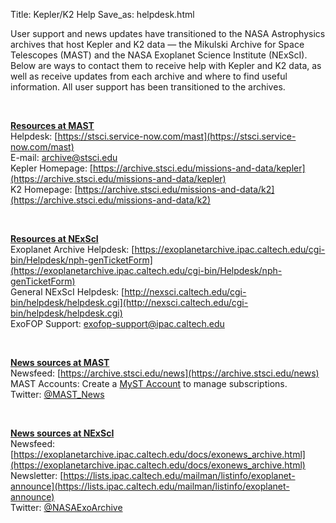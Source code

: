 Title: Kepler/K2 Help
Save_as: helpdesk.html

User support and news updates have transitioned to the NASA Astrophysics archives that host Kepler and K2 data &mdash; the Mikulski Archive for Space Telescopes (MAST) and the NASA Exoplanet Science Institute (NExScI).  Below are ways to contact them to receive help with Kepler and K2 data, as well as receive updates from each archive and where to find useful information.  All user support has been transitioned to the archives.

<br>

<u><b>Resources at MAST</b></u>  
Helpdesk: [https://stsci.service-now.com/mast](https://stsci.service-now.com/mast)  
E-mail: [archive@stsci.edu](mailto:archive@stsci.edu)  
Kepler Homepage:  [https://archive.stsci.edu/missions-and-data/kepler](https://archive.stsci.edu/missions-and-data/kepler)  
K2 Homepage: [https://archive.stsci.edu/missions-and-data/k2](https://archive.stsci.edu/missions-and-data/k2)  

<br>

<u><b>Resources at NExScI</b></u>  
Exoplanet Archive Helpdesk: [https://exoplanetarchive.ipac.caltech.edu/cgi-bin/Helpdesk/nph-genTicketForm](https://exoplanetarchive.ipac.caltech.edu/cgi-bin/Helpdesk/nph-genTicketForm)  
General NExScI Helpdesk: [http://nexsci.caltech.edu/cgi-bin/helpdesk/helpdesk.cgi](http://nexsci.caltech.edu/cgi-bin/helpdesk/helpdesk.cgi)  
ExoFOP Support: [exofop-support@ipac.caltech.edu](mailto:exofop-support@ipac.caltech.edu)  

<br>

<u><b>News sources at MAST</b></u>  
Newsfeed: [https://archive.stsci.edu/news](https://archive.stsci.edu/news)  
MAST Accounts: Create a [MyST Account](https://proper.stsci.edu/proper/authentication/auth) to manage subscriptions.  
Twitter: [@MAST_News](https://twitter.com/MAST_News)

<br>

<u><b>News sources at NExScI</b></u>  
Newsfeed: [https://exoplanetarchive.ipac.caltech.edu/docs/exonews_archive.html](https://exoplanetarchive.ipac.caltech.edu/docs/exonews_archive.html)  
Newsletter: [https://lists.ipac.caltech.edu/mailman/listinfo/exoplanet-announce](https://lists.ipac.caltech.edu/mailman/listinfo/exoplanet-announce)  
Twitter: [@NASAExoArchive](https://twitter.com/NASAExoArchive)


<!-- Avoid showing names or faces to avoid making anyone feel unappreciated.
<div class="row">
    <div class="col-sm-4 text-center">
        <img src="images/faces/geert.jpg" class="img-circle" style="padding-top:0.5em;"><br>
        <b>Dr Geert Barentsen</b><br>
        <b>geert.barentsen@nasa.gov</b><br>
        Guest Observer Office Director
    </div>
    <div class="col-sm-4 text-center">
        <img src="images/faces/annmarie.jpg" class="img-circle" style="padding-top:0.5em;"><br>
        <b>Dr Ann Marie Cody</b><br>
        <b>annmarie.cody@nasa.gov</b><br>
        High Level Science Product Manager<br>
        Lead Cluster Science Support
    </div>
    <div class="col-sm-4 text-center">
        <img src="images/faces/knicole.jpg" class="img-circle" style="padding-top:0.5em;"><br>
        <b>Dr Knicole Colón</b><br>
        <b>knicole.colon@nasa.gov</b><br>
        DDT Program Manager<br/>
        Users' Panel Manager
    </div>
    <div class="col-sm-4 text-center">
        <img src="images/faces/jeff.jpg" class="img-circle" style="padding-top:0.5em;"><br>
        <b>Dr Jeff Coughlin</b><br>
        <b>jeffrey.l.coughlin@nasa.gov</b><br>
        Science Office Director<br/>
        Lead K2 Pipeline Processing
    </div>
    <div class="col-sm-4 text-center">
        <img src="images/faces/jessie.jpg" class="img-circle" style="padding-top:0.5em;"><br>
        <b>Dr Jessie Dotson</b><br>
        <b>jessie.dotson@nasa.gov</b><br>
        Kepler/K2 Project Scientist
    </div>
    <div class="col-sm-4 text-center">
        <img src="images/faces/gully.jpg" class="img-circle" style="padding-top:0.5em;"><br>
        <b>Dr Michael Gully-Santiago</b><br>
        <b>michael.a.gully-santiago@nasa.gov</b><br>
        Lead Data Science Support<br>
        Lead Supernova Experiment Support
    </div>
    <div class="col-sm-4 text-center">
        <img src="images/faces/christina.jpg" class="img-circle" style="padding-top:0.5em;"><br>
        <b>Dr Christina Hedges</b><br>
        <b>christina.l.hedges@nasa.gov</b><br>
        Lead Exoplanet Support<br>
        Lead Asteroseismology Support
    </div>
    <div class="col-sm-4 text-center">
        <img src="images/faces/ken.jpg" class="img-circle" style="padding-top:0.5em;"><br>
        <b>Dr Ken Mighell</b><br>
        <b>kenneth.j.mighell@nasa.gov</b><br>
        K2 Pipeline Processing<br>
        K2 Quality Control expert
    </div>
    <div class="col-sm-4 text-center">
        <img src="images/faces/nick.jpg" class="img-circle" style="padding-top:0.5em;"><br>
        <b>Mr Nick Saunders</b><br>
        <b>nicholas.k.saunders@nasa.gov</b><br>
        Lead Systematics Removal Expert<br>
        Deputy Lead Exoplanet Support
    </div>
</div>
-->

<!-- Save old info

### E-mail

You can contact the Guest Observer Office at [keplergo@mail.arc.nasa.gov](mailto:keplergo@mail.arc.nasa.gov) for advice and information on:

* the Kepler or K2 missions;
* instrument characteristics;
* data and calibration issues;
* data analysis software.

Your contact information will be used to answer your query and will not be used for commercial purposes or given away except as required by law. For more information, consult the [NASA Privacy Policy](http://www.nasa.gov/about/highlights/HP_Privacy.html).

### Twitter

You can also tweet your questions to <a href="https://twitter.com/KeplerGO">@KeplerGO</a>,
or search for hashtag <a href="https://twitter.com/search?q=k2mission">#K2Mission</a>
on Twitter.

### FAQ

The FAQ archives at MAST for
[Kepler](http://archive.stsci.edu/mast_faq.php?mission=KEPLER) and
[K2](http://archive.stsci.edu/mast_faq.php?mission=K2) answer many
questions about the missions as well as how to retrieve and analyze
the data.  The FAQ archives on the original Kepler/K2 website can be accessed
[here for Kepler](/FAQ.shtml) and
[here for K2](/K2/FAQ.shtml).

-->
